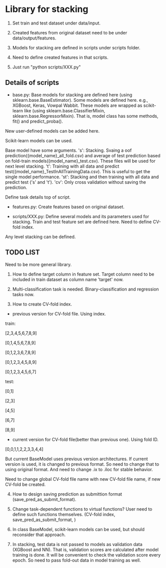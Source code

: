 # Library for stacking

1. Set train and test dataset under data/input.

2. Created features from original dataset need to be under data/output/features.

3. Models for stacking are defined in scripts under scripts folder.

4. Need to define created features in that scripts.

5. Just run "python scripts/XXX.py"

## Details of scripts

* base.py: 
Base models for stacking are defined here (using sklearn.base.BaseEstimator).
Some models are defined here. e.g., XGBoost, Keras, Vowpal Wabbit.
These models are wrapped as scikit-learn like (using sklearn.base.ClassifierMixin, sklearn.base.RegressorMixin).
That is, model class has some methods, fit() and predict_proba().

New user-defined models can be added here.

Scikit-learn models can be used.

Base model have some arguments.
's': Stacking. Svaing a oof prediction({model_name}_all_fold.csv) and average of test prediction based on fold-train models({model_name}_test.csv). These files will be used for next level stacking.
't': Training with all data and predict test({model_name}_TestInAllTrainingData.csv). This is useful to get the single model performance.
'st': Stacking and then training with all data and predict test ('s' and 't').
'cv': Only cross validation without saving the prediction.

Define task details top of script.


* features.py:
Create features based on original dataset.

* scripts/XXX.py:
Define several models and its parameters used for stacking.
Train and test feature set are defined here.
Need to define CV-fold index.

Any level stacking can be defined.



## TODO LIST

Need to be more general library.

1. How to define target column in feature set. Target column need to be included in train dataset as column name 'target' now.

2. Multi-classification task is needed. Binary-classification and regression tasks now.

3. How to create CV-fold index.


* previous version for CV-fold file. Using index.


train: 


[2,3,4,5,6,7,8,9]


[0,1,4,5,6,7,8,9]


[0,1,2,3,6,7,8,9]


[0,1,2,3,4,5,8,9]


[0,1,2,3,4,5,6,7]


test:  


[0,1]


[2,3]


[4,5]


[6,7]


[8,9]


* current version for CV-fold file(better than previous one). Using fold ID.


[0,0,1,1,2,2,3,3,4,4]

But current BaseModel uses previous version architectures. 
If current version is used, it is changed to previous format.
So need to change that to using original format.
And need to change .ix to .iloc for stable behavior.

Need to change global CV-fold file name with new CV-fold file name, if new CV-fold be created.


4. How to design saving prediction as submittion format (save_pred_as_submit_format).

5. Change task-dependent functions to virtual functions? User need to define such functions themselves. (CV-fold index, save_pred_as_submit_format, )

6. In class BaseModel, scikit-learn models can be used, but should reconsider that approach.

7. In stacking, test data is not passed to models as validation data (XGBoost and NN). That is, validation scores are calculated after model training is done. It will be convenient to check the validation score every epoch. So need to pass fold-out data in model training as well.



